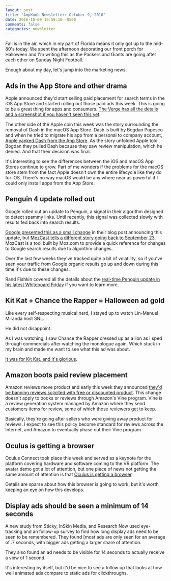 ```yaml
---
layout: post
title: "AmpKnob Newsletter: October 9, 2016"
date: 2016-10-09 19:59:18 -0500
comments: false
categories: newsletter
---
```

Fall is in the air, which in my part of Florida means it only got up to the mid-80's today. We spent the afternoon decorating our front porch for Halloween and I'm writing this as the Packers and Giants are going after each other on Sunday Night Football.

Enough about my day, let's jump into the marketing news.

## Ads in the App Store and other drama
Apple announced they'd start selling paid placement for search terms in the iOS App Store and started rolling out those paid ads this week. This is going to be a great thing for apps and consumers. [The Verge has all the details and a screenshot if you haven't seen this yet](http://www.theverge.com/2016/10/6/13184346/apple-app-store-ads).

The other side of the Apple coin this week was the story surrounding the removal of Dash in the macOS App Store. Dash is built by Bogdan Popescu and when he tried to migrate his app from a personal to company account, [Apple yanked Dash from the App Store](https://blog.kapeli.com/apple-removed-dash-from-the-app-store). As the story unfolded Apple told Bogdan they pulled Dash because they saw review manipulation, which he denied. And that their decision was final.

It's interesting to see the differences between the iOS and macOS App Stores continue to grow. Part of me wonders if the problems for the macOS store stem from the fact Apple doesn't own the entire lifecycle like they do for iOS. There's no way macOS would be any where near as powerful if I could only install apps from the App Store.

## Penguin 4 update rolled out
Google rolled out an update to Penguin, a signal in their algorithm designed to detect spammy links. Until recently, this signal was collected slowly with results fed back into search results.

[Google presented this as a small change](https://webmasters.googleblog.com/2016/09/penguin-is-now-part-of-our-core.html) in their blog post announcing this update, but [MozCast tells a different story going back to September 23](http://mozcast.com/). MozCast is a tool built by Moz.com to provide a quick reference for changes to Google search results due to algorithm changes.

Over the last few weeks they've tracked quite a bit of volatility, so if you've seen your traffic from Google organic results go up and down during this time it's due to these changes.

Rand Fishkin covered all the details about the [real-time Penguin update in his latest Whiteboard Friday](https://moz.com/blog/how-real-time-penguin-model-changes-seo-whiteboard-friday) if you want to learn more.

## Kit Kat + Chance the Rapper = Halloween ad gold
Like every self-respecting musical nerd, I stayed up to watch Lin-Manuel Miranda host SNL.

He did not disappoint.

As I was watching, I saw Chance the Rapper dressed up as a lion as I sped through commercials after watching the monologue again. Which stuck in my brain and made me want to see what this ad was about.

[It was for Kit Kat, and it's glorious](https://www.youtube.com/watch?v=8lN8OZqFuHs).

## Amazon boots paid review placement
Amazon reviews move product and early this week they announced [they'd be banning reviews solicited with free or discounted product](http://arstechnica.com/business/2016/10/amazon-bans-incentivised-reviews-based-on-free-or-discounted-products/). This change doesn't apply to books or reviews through Amazon's Vine program. Vine is a review generation system managed by Amazon where they send customers items for review, some of which those reviewers get to keep.

Basically, they're going after sellers who were giving away product for reviews. I expect to see this policy become standard for reviews across the Internet, and Amazon to eventually phase out their Vine program.

## Oculus is getting a browser
Oculus Connect took place this week and served as a keynote for the platform covering hardware and software coming to the VR platform. The avatar demo got a lot of attention, but one piece of news not getting the same amount of attention is that [Oculus is getting a browser](https://www.engadget.com/2016/10/06/oculus-vr-web-browser-carmel/).

Details are sparse about how this browser is going to work, but it's worth keeping an eye on how this develops.

## Display ads should be seen a minimum of 14 seconds
A new study from Sticky, InSkin Media, and Research Now used eye-tracking and an follow-up survey to find how long display ads need to be seen to be remembered. They found [most ads are only seen for an average of .7 seconds[](https://sticky.ai/blog/2016/10/6/online-ads-need-to-be-viewable-for-14-seconds-to-be-seen), with bigger ads getting a larger share of attention.

They also found an ad needs to be visible for 14 seconds to actually receive a view of 1 second.

It's interesting by itself, but it'd be nice to see a follow up that looks at how well animated ads compare to static ads for clickthroughs.
